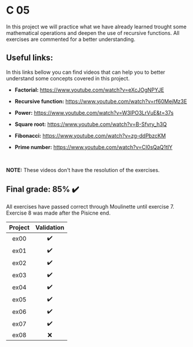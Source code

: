 # C 05

In this project we will practice what we have already learned trought some mathematical operations and deepen the use of recursive functions. All exercises are commented for a better understanding.


## Useful links:
In this links bellow you can find videos that can help you to better understand some concepts covered in this project.
<br>

* **Factorial:** https://www.youtube.com/watch?v=eXcJOgNPYJE

* **Recursive function:** https://www.youtube.com/watch?v=rf60MejMz3E

* **Power:** https://www.youtube.com/watch?v=W3lPO3LrVuE&t=37s

* **Square root:** https://www.youtube.com/watch?v=B-Sfvry_h3Q

* **Fibonacci:** https://www.youtube.com/watch?v=zg-ddPbzcKM

* **Prime number:** https://www.youtube.com/watch?v=CI0sQaQ1tIY
<br>

**NOTE:** These videos don't have the resolution of the exercises.

## Final grade: 85% :heavy_check_mark:
All exercises have passed correct through Moulinette until exercise 7. Exercise 8 was made after the Pisicne end.

| Project | Validation |
|:----:|:------------------:|
| ex00 | :heavy_check_mark: |
| ex01 | :heavy_check_mark: |
| ex02 | :heavy_check_mark: |
| ex03 | :heavy_check_mark: |
| ex04 | :heavy_check_mark: |
| ex05 | :heavy_check_mark: |
| ex06 | :heavy_check_mark: |
| ex07 | :heavy_check_mark: |
| ex08 | :x: |